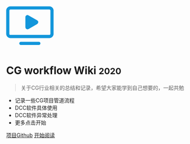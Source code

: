 <svg t="1593965021281" class="icon" viewBox="0 0 1228 1024" version="1.1" xmlns="http://www.w3.org/2000/svg" p-id="6643" width="128" height="128"><path d="M1119.06816 82.28864c15.11424 0 27.4432 12.32896 27.4432 27.4432V713.1136c0 15.07328-12.32896 27.4432-27.4432 27.4432H109.7728a27.52512 27.52512 0 0 1-27.4432-27.4432V109.73184c0-15.11424 12.32896-27.4432 27.4432-27.4432H1119.0272z m0-82.28864H109.7728A109.69088 109.69088 0 0 0 0 109.73184V713.1136a109.69088 109.69088 0 0 0 109.73184 109.69088H1119.0272A109.69088 109.69088 0 0 0 1228.8 713.15456V109.73184A109.69088 109.69088 0 0 0 1119.06816 0z m-272.91648 918.85568c22.77376 0 41.1648 18.39104 41.1648 41.1648 0 22.7328-18.39104 41.12384-41.1648 41.12384H379.904a41.08288 41.08288 0 0 1-41.1648-41.1648c0-22.7328 18.39104-41.12384 41.1648-41.12384h466.24768zM552.26368 227.77856c9.216 0 18.67776 2.33472 27.4432 7.41376l223.6416 129.18784a55.0912 55.0912 0 0 1 0 95.4368l-223.6416 129.2288a55.00928 55.00928 0 0 1-82.57536-47.75936V282.91072c0-32.07168 26.33728-55.13216 55.13216-55.13216z" fill="#1296db" p-id="6644"></path></svg>
# CG workflow Wiki <small>2020</small>
> 关于CG行业相关的总结和记录，希望大家能学到自己想要的，一起共勉
- 记录一些CG项目管道流程
- DCC软件具体使用
- DCC软件异常处理
- 更多点击开始

[项目Github](https://github.com/zuokangbo/cgWiki)
[开始阅读](#cg-workflow-wiki)
